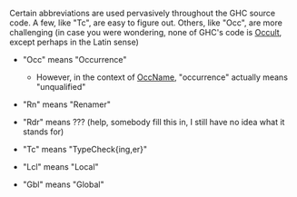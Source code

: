 
Certain abbreviations are used pervasively throughout the GHC source code.  A few, like "Tc", are easy to figure out.  Others, like "Occ", are more challenging (in case you were wondering, none of GHC's code is [
Occult](http://en.wikipedia.org/wiki/Occult), except perhaps in the Latin sense)


- "Occ" means "Occurrence"

  - However, in the context of [
    OccName](http://hackage.haskell.org/trac/ghc/wiki/Commentary/Compiler/RdrNameType#TheOccNametype), "occurrence" actually means "unqualified"

- "Rn" means "Renamer"

- "Rdr" means ??? (help, somebody fill this in, I still have no idea what it stands for)

- "Tc" means "TypeCheck{ing,er}"

- "Lcl" means "Local"

- "Gbl" means "Global"
